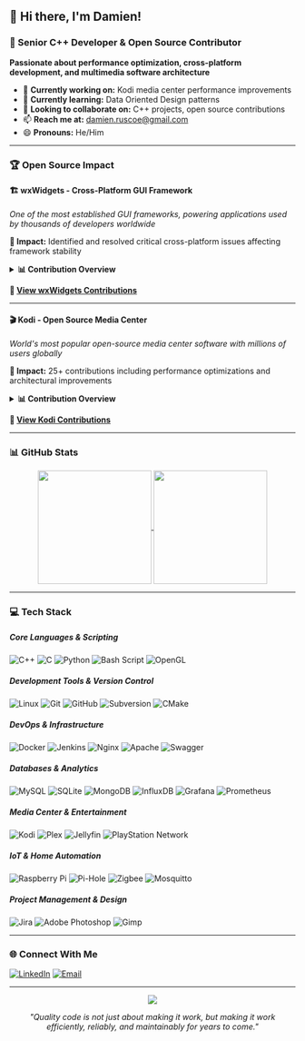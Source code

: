 ## 👋 Hi there, I'm Damien!

### 🚀 Senior C++ Developer & Open Source Contributor

**Passionate about performance optimization, cross-platform development, and multimedia software architecture**

- 🔭 **Currently working on:** Kodi media center performance improvements
- 🌱 **Currently learning:** Data Oriented Design patterns
- 👯 **Looking to collaborate on:** C++ projects, open source contributions
- 📫 **Reach me at:** damien.ruscoe@gmail.com
- 😄 **Pronouns:** He/Him

---

### 🏆 Open Source Impact

#### 🏗️ wxWidgets - Cross-Platform GUI Framework
*One of the most established GUI frameworks, powering applications used by thousands of developers worldwide*

**🎯 Impact:** Identified and resolved critical cross-platform issues affecting framework stability

<details>
<summary><strong>📊 Contribution Overview</strong></summary>

  As an active contributor to **wxWidgets** - one of the most established cross-platform GUI frameworks - I have identified, reported, and helped resolve critical issues that impact thousands of developers worldwide. My contributions demonstrate deep technical understanding of cross-platform development challenges and GUI framework architecture.


  **🔍 Issues Identified & Reported:** 10+ critical issues  
  **🌐 Platforms Covered:** Windows (wxMSW), Linux (wxGTK), Cross-platform  
  **⚙️ Components:** GUI Controls, Event Handling, Layout Management, Styling  
  **📅 Active Period:** 2011-2016 (5+ years of consistent contributions)

  ### 🎯 Key Technical Contributions

  #### **Critical Bug Reports & Analysis**
  - **🔴 High-Priority Issues:** Identified infinite event loops in scroll handling systems
  - **🖥️ Cross-Platform Inconsistencies:** Documented and reported platform-specific behavior differences
  - **🎨 GUI Component Issues:** Resolved animation effects, checkbox labeling, and list control problems
  - **📐 Layout Management:** Proposed enhancements to FlexGridSizer with new expansion flags

  #### **Quality Assurance Impact**
  - **✅ Resolution Rate:** Multiple issues marked as "fixed" - demonstrating actionable, well-researched reports
  - **🔧 Technical Depth:** Reports included detailed reproduction steps, environment details, and root cause analysis
  - **📋 Documentation Quality:** Comprehensive issue descriptions that enabled maintainers to quickly understand and resolve problems

  ### 🚀 Professional Value

  **Problem-Solving Expertise:** Ability to isolate complex cross-platform issues in large codebases  
  **Quality Focus:** Track record of identifying edge cases and inconsistencies that impact user experience  
  **Technical Communication:** Clear documentation of technical issues for collaborative resolution  
  **Open Source Contribution:** Demonstrated commitment to improving widely-used development tools

  ### 📚 Technical Context

  *Note: Due to the project's migration from Trac to GitHub, direct commit history may not fully reflect the scope of contributions. The issue reports represent significant investigative work and technical analysis that contributed to framework stability and reliability.*

</details>

**🔗 [View wxWidgets Contributions](https://github.com/search?q=repo%3AwxWidgets%2FwxWidgets+damien+ruscoe&type=issues)**

---

#### 🎬 Kodi - Open Source Media Center
*World's most popular open-source media center software with millions of users globally*

**🎯 Impact:** 25+ contributions including performance optimizations and architectural improvements

<details>
<summary><strong>📊 Contribution Overview</strong></summary>

  As an active contributor to **Kodi (XBMC)** - the world's most popular open-source media center software - I have made significant contributions spanning code optimization, bug fixes, and architectural improvements. My work directly impacts millions of users across multiple platforms and demonstrates expertise in multimedia software development and performance optimization.

  **🔍 Issues & Pull Requests:** 25+ contributions  
  **🌐 Platforms Covered:** Cross-platform media center development  
  **⚙️ Components:** FileSystem, Database, Network, CURL, GUI, System Components  
  **📅 Active Period:** 2024-2025 (Ongoing active development)  
  **🏷️ Project Version:** Contributing to v22 "Piers" release cycle

  ### 🎯 Key Technical Contributions

  #### **Performance & Optimization**
  - **🚀 Database Optimization:** Eliminated redundant string copies in database queries for improved performance
  - **📁 Filesystem Performance:** Refactored directory handling and reduced expensive CURL object constructions
  - **🔧 Code Efficiency:** Implemented regex compilation caching to avoid hot path performance bottlenecks
  - **🧹 Memory Management:** Factored out common code patterns to reduce redundant iterations

  #### **Bug Fixes & System Reliability**
  - **🔗 URL Handling:** Fixed inconsistencies in Windows drive path handling and filename extraction
  - **🌐 Network Stack:** Resolved DNS cache lookup failures affecting testing infrastructure
  - **📋 Archive Processing:** Corrected RAR file encoding to maintain consistency with other archive formats
  - **🧪 Test Infrastructure:** Enhanced unit testing capabilities for core components

  #### **Code Quality & Architecture**
  - **♻️ Refactoring:** Modularized large functions into smaller, maintainable components
  - **🏗️ Architecture:** Improved interfaces for content type handling and credential management
  - **📚 Documentation:** Added comprehensive test coverage for directory caching functionality
  - **🔧 Technical Debt:** Removed redundant code and improved overall code maintainability

  ### 🚀 Professional Value

  **Media Software Expertise:** Deep understanding of multimedia framework architecture and cross-platform development  
  **Performance Engineering:** Proven ability to identify and resolve performance bottlenecks in complex systems  
  **Quality Assurance:** Strong focus on testing, code quality, and system reliability  
  **Open Source Leadership:** Consistent high-quality contributions to major open-source project

  ### 📚 Technical Context

  *Contributions span core system components including filesystem operations, database interactions, network protocols, and user interface systems. Work demonstrates proficiency in C++, cross-platform development, and large-scale software architecture.*

</details>

**🔗 [View Kodi Contributions](https://github.com/xbmc/xbmc/issues?q=author%3Adamienruscoe)**

---

### 📊 GitHub Stats

<div align="center">

<a href="https://github.com/anuraghazra/convoychat">
  <img height=200 align="center" src="https://nirzak-streak-stats.vercel.app/?user=damienruscoe&theme=dark&hide_border=true&mode=weekly&card_width=50%&hide_longest_streak=true" />
</a>
<a href="https://github.com/anuraghazra/github-readme-stats">
  <img height=200 align="center" src="https://github-readme-stats.vercel.app/api?username=damienruscoe&theme=dark&hide_border=true&card_width=50%&include_all_commits=true&count_private=true" />
</a>

</div>

---

### 💻 Tech Stack

##### **Core Languages & Scripting**
![C++](https://img.shields.io/badge/c++-%2300599C.svg?style=for-the-badge&logo=c%2B%2B&logoColor=white) ![C](https://img.shields.io/badge/c-%2300599C.svg?style=for-the-badge&logo=c&logoColor=white) ![Python](https://img.shields.io/badge/python-3670A0?style=for-the-badge&logo=python&logoColor=ffdd54) ![Bash Script](https://img.shields.io/badge/bash_script-%23121011.svg?style=for-the-badge&logo=gnu-bash&logoColor=white) ![OpenGL](https://img.shields.io/badge/OpenGL-white?logo=OpenGL&style=for-the-badge)

##### **Development Tools & Version Control**
![Linux](https://img.shields.io/badge/Linux-%23121011.svg?style=for-the-badge&logo=linux&logoColor=white) ![Git](https://img.shields.io/badge/git-%23F05033.svg?style=for-the-badge&logo=git&logoColor=white) ![GitHub](https://img.shields.io/badge/github-%23121011.svg?style=for-the-badge&logo=github&logoColor=white) ![Subversion](https://img.shields.io/badge/subversion-%809CC9.svg?style=for-the-badge&logo=subversion&logoColor=white) ![CMake](https://img.shields.io/badge/CMake-%23008FBA.svg?style=for-the-badge&logo=cmake&logoColor=white)

##### **DevOps & Infrastructure**
![Docker](https://img.shields.io/badge/docker-%230db7ed.svg?style=for-the-badge&logo=docker&logoColor=white) ![Jenkins](https://img.shields.io/badge/jenkins-%232C5263.svg?style=for-the-badge&logo=jenkins&logoColor=white) ![Nginx](https://img.shields.io/badge/nginx-%23009639.svg?style=for-the-badge&logo=nginx&logoColor=white) ![Apache](https://img.shields.io/badge/apache-%23D42029.svg?style=for-the-badge&logo=apache&logoColor=white) ![Swagger](https://img.shields.io/badge/-Swagger-%23Clojure?style=for-the-badge&logo=swagger&logoColor=white)

##### **Databases & Analytics**
![MySQL](https://img.shields.io/badge/mysql-4479A1.svg?style=for-the-badge&logo=mysql&logoColor=white) ![SQLite](https://img.shields.io/badge/sqlite-%2307405e.svg?style=for-the-badge&logo=sqlite&logoColor=white) ![MongoDB](https://img.shields.io/badge/MongoDB-%234ea94b.svg?style=for-the-badge&logo=mongodb&logoColor=white) ![InfluxDB](https://img.shields.io/badge/InfluxDB-22ADF6?style=for-the-badge&logo=InfluxDB&logoColor=white) ![Grafana](https://img.shields.io/badge/grafana-%23F46800.svg?style=for-the-badge&logo=grafana&logoColor=white) ![Prometheus](https://img.shields.io/badge/Prometheus-E6522C?style=for-the-badge&logo=Prometheus&logoColor=white)

##### **Media Center & Entertainment**
![Kodi](https://img.shields.io/badge/Kodi-%230A0FFF.svg?style=for-the-badge&logo=kodi&logoColor=white) ![Plex](https://img.shields.io/badge/plex-%23E5A00D.svg?style=for-the-badge&logo=plex&logoColor=white) ![Jellyfin](https://img.shields.io/badge/jellyfin-%23000B25.svg?style=for-the-badge&logo=Jellyfin&logoColor=00A4DC) ![PlayStation Network](https://img.shields.io/badge/PSN-%230070D1.svg?style=for-the-badge&logo=Playstation&logoColor=white)

##### **IoT & Home Automation**
![Raspberry Pi](https://img.shields.io/badge/-Raspberry_Pi-C51A4A?style=for-the-badge&logo=Raspberry-Pi) ![Pi-Hole](https://img.shields.io/badge/pihole-%2396060C.svg?style=for-the-badge&logo=pi-hole&logoColor=white) ![Zigbee](https://img.shields.io/badge/zigbee-%23EB0443.svg?style=for-the-badge&logo=zigbee&logoColor=white) ![Mosquitto](https://img.shields.io/badge/mosquitto-%233C5280.svg?style=for-the-badge&logo=eclipsemosquitto&logoColor=white)

##### **Project Management & Design**
![Jira](https://img.shields.io/badge/jira-%230A0FFF.svg?style=for-the-badge&logo=jira&logoColor=white) ![Adobe Photoshop](https://img.shields.io/badge/adobe%20photoshop-%2331A8FF.svg?style=for-the-badge&logo=adobe%20photoshop&logoColor=white) ![Gimp](https://img.shields.io/badge/Gimp-657D8B?style=for-the-badge&logo=gimp&logoColor=FFFFFF)

---

### 🌐 Connect With Me

[![LinkedIn](https://img.shields.io/badge/LinkedIn-%230077B5.svg?style=for-the-badge&logo=linkedin&logoColor=white)](https://linkedin.com/in/damien-ruscoe) [![Email](https://img.shields.io/badge/Email-D14836?style=for-the-badge&logo=gmail&logoColor=white)](mailto:damien.ruscoe@gmail.com)

---

<div align="center">

[![](https://visitcount.itsvg.in/api?id=damienruscoe&icon=2&color=0)](https://visitcount.itsvg.in)

*"Quality code is not just about making it work, but making it work efficiently, reliably, and maintainably for years to come."*

</div>




